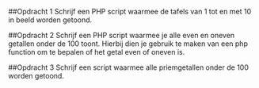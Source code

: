 ##Opdracht 1
Schrijf een PHP script waarmee de tafels van 1 tot en met 10 in beeld worden getoond.

##Opdracht 2
Schrijf een PHP script waarmee je alle even en oneven getallen onder de 100 toont. Hierbij dien je gebruik te maken van een php function om te bepalen of het getal even of oneven is.

##Opdracht 3
Schrijf een script waarmee alle priemgetallen onder de 100 worden getoond.
